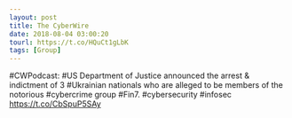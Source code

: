 ```yaml
---
layout: post
title: The CyberWire
date: 2018-08-04 03:00:20
tourl: https://t.co/HQuCt1gLbK
tags: [Group]
---
```

#CWPodcast: #US Department of Justice announced the arrest &amp; indictment of 3 #Ukrainian nationals who are alleged to be members of the notorious #cybercrime group #Fin7. #cybersecurity #infosec https://t.co/CbSpuP5SAy